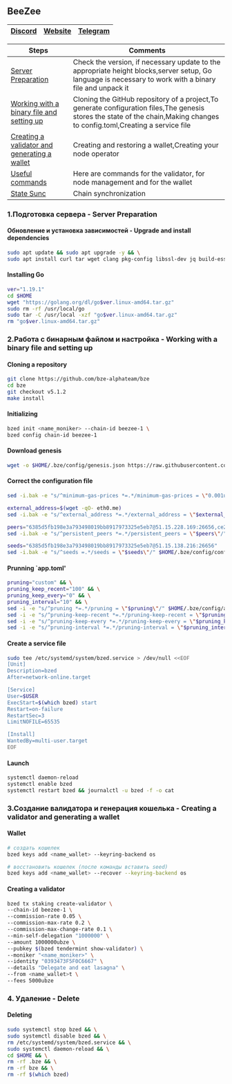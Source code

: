 ## BeeZee

[Discord](https://discord.gg/8ytvrY3v) | [Website](https://getbze.com/) | [Telegram](https://t.me/BZEdgeOfficial)
--- | --- | ---

Steps | Comments
--- | --- |
[Server Preparation](https://github.com/DanilJPG/mainnet_guides/blob/main/BeeZee/Readme.md#:~:text=Upgrade%20and%20install%20dependencies) | Check the version, if necessary update to the appropriate height blocks,server setup, Go language is necessary to work with a binary file and unpack it
[Working with a binary file and setting up](https://github.com/DanilJPG/mainnet_guides/blob/main/BeeZee/Readme.md#:~:text=Cloning%20a%20repository) | Cloning the GitHub repository of a project,To generate configuration files,The genesis stores the state of the chain,Making changes to config.toml,Creating a service file
[Creating a validator and generating a wallet](https://github.com/DanilJPG/mainnet_guides/blob/main/BeeZee/Readme.md#:~:text=3.%D0%A1%D0%BE%D0%B7%D0%B4%D0%B0%D0%BD%D0%B8%D0%B5%20%D0%B2%D0%B0%D0%BB%D0%B8%D0%B4%D0%B0%D1%82%D0%BE%D1%80%D0%B0%20%D0%B8%20%D0%B3%D0%B5%D0%BD%D0%B5%D1%80%D0%B0%D1%86%D0%B8%D1%8F%20%D0%BA%D0%BE%D1%88%D0%B5%D0%BB%D1%8C%D0%BA%D0%B0%20%2D%20Creating%20a%20validator%20and%20generating%20a%20wallet) | Creating and restoring a wallet,Creating your node operator
[Useful commands](https://github.com/DanilJPG/mainnet_guides/blob/main/BeeZee/Useful%20command.md) | Here are commands for the validator, for node management and for the wallet
[State Sunc](https://github.com/DanilJPG/mainnet_guides/blob/main/BeeZee/State%20Sync.md) | Chain synchronization

### 1.Подготовка сервера - Server Preparation 
#### Обновление и установка зависимостей - Upgrade and install dependencies
```Bash
sudo apt update && sudo apt upgrade -y && \
sudo apt install curl tar wget clang pkg-config libssl-dev jq build-essential bsdmainutils git make ncdu gcc git jq chrony liblz4-tool -y
```
#### Installing Go
```Bash
ver="1.19.1"
cd $HOME
wget "https://golang.org/dl/go$ver.linux-amd64.tar.gz"
sudo rm -rf /usr/local/go
sudo tar -C /usr/local -xzf "go$ver.linux-amd64.tar.gz"
rm "go$ver.linux-amd64.tar.gz"
```

### 2.Работа с бинарным файлом и настройка - Working with a binary file and setting up
#### Cloning a repository 
```Bash
git clone https://github.com/bze-alphateam/bze
cd bze
git checkout v5.1.2
make install
```

#### Initializing 
```Bash
bzed init <name_moniker> --chain-id beezee-1 \
bzed config chain-id beezee-1
```

#### Download genesis
```Bash
wget -o $HOME/.bze/config/genesis.json https://raw.githubusercontent.com/bze-alphateam/bze/main/genesis.json
```

#### Correct the configuration file
```Bash
sed -i.bak -e "s/^minimum-gas-prices *=.*/minimum-gas-prices = \"0.001ubze\"/;" ~/.bze/config/app.toml

external_address=$(wget -qO- eth0.me)
sed -i.bak -e "s/^external_address *=.*/external_address = \"$external_address:26656\"/" $HOME/.bze/config/config.toml

peers="6385d5fb198e3a793498019bb8917973325e5eb7@51.15.228.169:26656,ce25088267cef31f3be1ec03263524764c5c80bb@163.172.130.162:26656,2624d40b8861415e004d4532bb7d8d90dd0e6e66@51.15.115.192:26656,f238198a75e886a21cd0522b6b06aa019b9e182e@51.15.55.142:26656"
sed -i.bak -e "s/^persistent_peers *=.*/persistent_peers = \"$peers\"/" $HOME/.bze/config/config.toml

seeds="6385d5fb198e3a793498019bb8917973325e5eb7@51.15.138.216:26656"
sed -i.bak -e "s/^seeds =.*/seeds = \"$seeds\"/" $HOME/.bze/config/config.toml
```
#### Prunning `app.toml'
```Bash
pruning="custom" && \
pruning_keep_recent="100" && \
pruning_keep_every="0" && \
pruning_interval="10" && \
sed -i -e "s/^pruning *=.*/pruning = \"$pruning\"/" $HOME/.bze/config/app.toml && \
sed -i -e "s/^pruning-keep-recent *=.*/pruning-keep-recent = \"$pruning_keep_recent\"/" $HOME/.bze/config/app.toml && \
sed -i -e "s/^pruning-keep-every *=.*/pruning-keep-every = \"$pruning_keep_every\"/" $HOME/.bze/config/app.toml && \
sed -i -e "s/^pruning-interval *=.*/pruning-interval = \"$pruning_interval\"/" $HOME/.bze/config/app.toml
```

#### Create a service file
```Bash
sudo tee /etc/systemd/system/bzed.service > /dev/null <<EOF
[Unit]
Description=bzed
After=network-online.target

[Service]
User=$USER
ExecStart=$(which bzed) start
Restart=on-failure
RestartSec=3
LimitNOFILE=65535

[Install]
WantedBy=multi-user.target
EOF
```

#### Launch
```Bash
systemctl daemon-reload
systemctl enable bzed
systemctl restart bzed && journalctl -u bzed -f -o cat
```

### 3.Создание валидатора и генерация кошелька - Creating a validator and generating a wallet
#### Wallet 
```Bash
# создать кошелек
bzed keys add <name_wallet> --keyring-backend os

# восстановить кошелек (после команды вставить seed)
bzed keys add <name_wallet> --recover --keyring-backend os
```
#### Creating a validator 
```Bash
bzed tx staking create-validator \
--chain-id beezee-1 \
--commission-rate 0.05 \
--commission-max-rate 0.2 \
--commission-max-change-rate 0.1 \
--min-self-delegation "1000000" \
--amount 1000000ubze \
--pubkey $(bzed tendermint show-validator) \
--moniker "<name_moniker>" \
--identity "0393473F5F0C6667" \
--details "Delegate and eat lasagna" \
--from <name_wallet>t \
--fees 5000ubze
```

### 4. Удаление - Delete
#### Deleting
```Bash
sudo systemctl stop bzed && \
sudo systemctl disable bzed && \
rm /etc/systemd/system/bzed.service && \
sudo systemctl daemon-reload && \
cd $HOME && \
rm -rf .bze && \
rm -rf bze && \
rm -rf $(which bzed)
```
